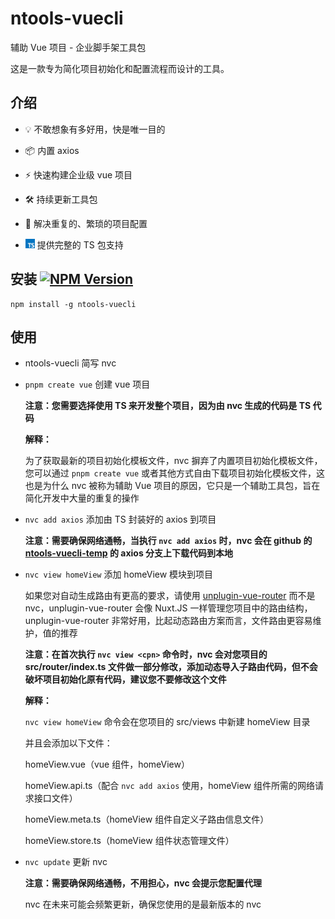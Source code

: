 # ntools-vuecli

辅助 Vue 项目 - 企业脚手架工具包

这是一款专为简化项目初始化和配置流程而设计的工具。

## 介绍

- 💡 不敢想象有多好用，快是唯一目的

- 📦 内置 axios

- ⚡️ 快速构建企业级 vue 项目

- 🛠️ 持续更新工具包

- 🦾 解决重复的、繁琐的项目配置

- <img src="./public/img/typescript.png" width="15" style="margin-right: 3;"> 提供完整的 TS 包支持

## 安装 [![NPM Version](https://img.shields.io/npm/v/ntools-vuecli.svg)](https://www.npmjs.com/package/ntools-vuecli)

```
npm install -g ntools-vuecli
```

## 使用

- ntools-vuecli 简写 nvc

- `pnpm create vue` 创建 vue 项目

  **注意：您需要选择使用 TS 来开发整个项目，因为由 nvc 生成的代码是 TS 代码**

  **解释：**

  为了获取最新的项目初始化模板文件，nvc 摒弃了内置项目初始化模板文件，您可以通过 `pnpm create vue` 或者其他方式自由下载项目初始化模板文件，这也是为什么 nvc 被称为辅助 Vue 项目的原因，它只是一个辅助工具包，旨在简化开发中大量的重复的操作

- `nvc add axios` 添加由 TS 封装好的 axios 到项目

  **注意：需要确保网络通畅，当执行 `nvc add axios` 时，nvc 会在 github 的 [ntools-vuecli-temp](https://github.com/Mosheng-Yan/ntools-vuecli-temp) 的 axios 分支上下载代码到本地**

- `nvc view homeView` 添加 homeView 模块到项目

  如果您对自动生成路由有更高的要求，请使用 [unplugin-vue-router](https://github.com/posva/unplugin-vue-router) 而不是 nvc，unplugin-vue-router 会像 Nuxt.JS 一样管理您项目中的路由结构，unplugin-vue-router 非常好用，比起动态路由方案而言，文件路由更容易维护，值的推荐

  **注意：在首次执行 `nvc view <cpn>` 命令时，nvc 会对您项目的 src/router/index.ts 文件做一部分修改，添加动态导入子路由代码，但不会破坏项目初始化原有代码，建议您不要修改这个文件**

  **解释：**

  `nvc view homeView` 命令会在您项目的 src/views 中新建 homeView 目录

  并且会添加以下文件：

  homeView.vue（vue 组件，homeView）

  homeView.api.ts（配合 `nvc add axios` 使用，homeView 组件所需的网络请求接口文件）

  homeView.meta.ts（homeView 组件自定义子路由信息文件）

  homeView.store.ts（homeView 组件状态管理文件）
  
- `nvc update` 更新 nvc

  **注意：需要确保网络通畅，不用担心，nvc 会提示您配置代理**

  nvc 在未来可能会频繁更新，确保您使用的是最新版本的 nvc
